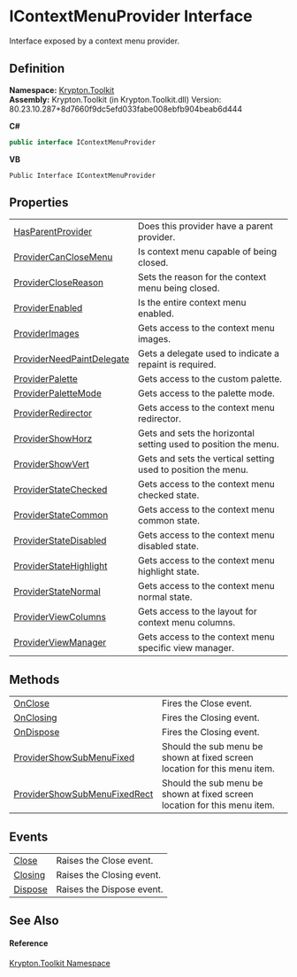 # IContextMenuProvider Interface


Interface exposed by a context menu provider.



## Definition
**Namespace:** <a href="79d2eac2-21f4-54ff-7552-b20c33c30600.md">Krypton.Toolkit</a>  
**Assembly:** Krypton.Toolkit (in Krypton.Toolkit.dll) Version: 80.23.10.287+8d7660f9dc5efd033fabe008ebfb904beab6d444

**C#**
``` C#
public interface IContextMenuProvider
```
**VB**
``` VB
Public Interface IContextMenuProvider
```



## Properties
<table>
<tr>
<td><a href="e63aa9ba-6d76-2599-301e-f7ae788e0f7f.md">HasParentProvider</a></td>
<td>Does this provider have a parent provider.</td></tr>
<tr>
<td><a href="6fb107bf-e34a-e20f-be97-ef1887330dd2.md">ProviderCanCloseMenu</a></td>
<td>Is context menu capable of being closed.</td></tr>
<tr>
<td><a href="045b0dcb-a551-ddc2-0d56-ae7f82a66fa5.md">ProviderCloseReason</a></td>
<td>Sets the reason for the context menu being closed.</td></tr>
<tr>
<td><a href="2aa6aa84-ecc9-8dd8-3893-19e2fb77764b.md">ProviderEnabled</a></td>
<td>Is the entire context menu enabled.</td></tr>
<tr>
<td><a href="63e4d162-d6a8-eac2-330c-5e82e6f58d8d.md">ProviderImages</a></td>
<td>Gets access to the context menu images.</td></tr>
<tr>
<td><a href="387794b5-f604-a653-e089-b1ad8645a2f1.md">ProviderNeedPaintDelegate</a></td>
<td>Gets a delegate used to indicate a repaint is required.</td></tr>
<tr>
<td><a href="8c3a4240-b1ea-3581-1b59-4b48388be220.md">ProviderPalette</a></td>
<td>Gets access to the custom palette.</td></tr>
<tr>
<td><a href="3a2a631a-1758-b3bf-e466-2f5dbce25c42.md">ProviderPaletteMode</a></td>
<td>Gets access to the palette mode.</td></tr>
<tr>
<td><a href="8c0cbd76-5ead-072b-861e-99bc937f5d2e.md">ProviderRedirector</a></td>
<td>Gets access to the context menu redirector.</td></tr>
<tr>
<td><a href="d4c6e8ca-c8ce-2efb-941e-79bfe87c0582.md">ProviderShowHorz</a></td>
<td>Gets and sets the horizontal setting used to position the menu.</td></tr>
<tr>
<td><a href="cfd61f4e-bda7-2389-c0ca-deab757d0c54.md">ProviderShowVert</a></td>
<td>Gets and sets the vertical setting used to position the menu.</td></tr>
<tr>
<td><a href="a8ee8db0-4dfb-52b0-3ecf-21e72dc9534b.md">ProviderStateChecked</a></td>
<td>Gets access to the context menu checked state.</td></tr>
<tr>
<td><a href="9dc17dd4-588f-90b7-94a4-06159813da42.md">ProviderStateCommon</a></td>
<td>Gets access to the context menu common state.</td></tr>
<tr>
<td><a href="cc536a03-34ef-4476-0219-94cf87e133d0.md">ProviderStateDisabled</a></td>
<td>Gets access to the context menu disabled state.</td></tr>
<tr>
<td><a href="32816a82-3bcc-32c9-77b6-0a4f21914857.md">ProviderStateHighlight</a></td>
<td>Gets access to the context menu highlight state.</td></tr>
<tr>
<td><a href="790b1f43-bf4e-3ae1-4d78-a2ebd25527d7.md">ProviderStateNormal</a></td>
<td>Gets access to the context menu normal state.</td></tr>
<tr>
<td><a href="881d19a8-ac6d-17a9-356b-651292d74534.md">ProviderViewColumns</a></td>
<td>Gets access to the layout for context menu columns.</td></tr>
<tr>
<td><a href="7f2dd28b-56d6-6f06-0b45-89e368965dcf.md">ProviderViewManager</a></td>
<td>Gets access to the context menu specific view manager.</td></tr>
</table>

## Methods
<table>
<tr>
<td><a href="528f443d-1e93-a73e-1541-320c66ab0620.md">OnClose</a></td>
<td>Fires the Close event.</td></tr>
<tr>
<td><a href="aa7d7387-da1b-b51f-b62e-beb37266a8b5.md">OnClosing</a></td>
<td>Fires the Closing event.</td></tr>
<tr>
<td><a href="44d51d7b-4b8c-2e10-2bce-2db374004398.md">OnDispose</a></td>
<td>Fires the Closing event.</td></tr>
<tr>
<td><a href="d7e03e25-fe2a-08c1-b2e7-936bfdbe0fdc.md">ProviderShowSubMenuFixed</a></td>
<td>Should the sub menu be shown at fixed screen location for this menu item.</td></tr>
<tr>
<td><a href="c6614933-43f7-5251-e218-027a946f5c47.md">ProviderShowSubMenuFixedRect</a></td>
<td>Should the sub menu be shown at fixed screen location for this menu item.</td></tr>
</table>

## Events
<table>
<tr>
<td><a href="be4968cf-32ad-0954-2413-d33030d71a55.md">Close</a></td>
<td>Raises the Close event.</td></tr>
<tr>
<td><a href="32be3a01-9b3e-bdc2-ab3d-f804c167f53a.md">Closing</a></td>
<td>Raises the Closing event.</td></tr>
<tr>
<td><a href="a3845604-5433-3c6b-62fd-68e7b599d1c4.md">Dispose</a></td>
<td>Raises the Dispose event.</td></tr>
</table>

## See Also


#### Reference
<a href="79d2eac2-21f4-54ff-7552-b20c33c30600.md">Krypton.Toolkit Namespace</a>  
